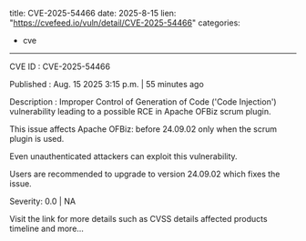  
title: CVE-2025-54466
date: 2025-8-15
lien: "https://cvefeed.io/vuln/detail/CVE-2025-54466"
categories:
  - cve
---

CVE ID : CVE-2025-54466

Published :  Aug. 15
2025
3:15 p.m. | 55 minutes ago

Description : Improper Control of Generation of Code ('Code Injection') vulnerability leading to a possible RCE in Apache OFBiz scrum plugin.

This issue affects Apache OFBiz: before 24.09.02 only when the scrum plugin is used.

Even unauthenticated attackers can exploit this vulnerability.


Users are recommended to upgrade to version 24.09.02
which fixes the issue.

Severity: 0.0 | NA

Visit the link for more details
such as CVSS details
affected products
timeline
and more...
